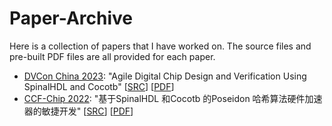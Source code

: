 # Paper-Archive
Here is a collection of papers that I have worked on. The source files and pre-built PDF files are all provided for each paper.
- [DVCon China 2023](http://www.dvcon-china.org/): "Agile Digital Chip Design and Verification Using SpinalHDL and Cocotb" \[[SRC](./src/DVCon2023/)\] \[[PDF](./pre-built/DVCon2023.pdf)\]
- [CCF-Chip 2022](https://conf.ccf.org.cn/web/html5/index.html?globalId=m9518864677880504321646989019116&type=1): "基于SpinalHDL 和Cocotb 的Poseidon 哈希算法硬件加速器的敏捷开发" \[[SRC](./src/CCF-Chip2022/)\] \[[PDF](./pre-built/CCF-Chip2022.pdf)\]
